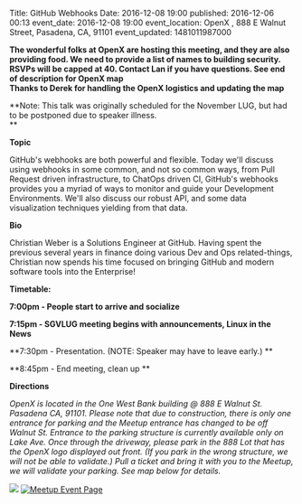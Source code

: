 Title: GitHub Webhooks
Date: 2016-12-08 19:00
published: 2016-12-06 00:13
event_date: 2016-12-08 19:00
event_location:  OpenX  , 888 E Walnut Street, Pasadena, CA, 91101
event_updated: 1481011987000

**The wonderful folks at OpenX are hosting this meeting, and they are also providing food.  We need to provide a list 
of names to building security. RSVPs will be capped at 40.  Contact Lan if you have questions.  See end of description for OpenX map  
Thanks to Derek for handling the OpenX logistics and updating the map**

**Note: This talk was originally scheduled for the November LUG, but had to be postponed due to speaker illness.  
**

**Topic**

GitHub's webhooks are both powerful and flexible. Today we'll discuss using
webhooks in some common, and not so common ways, from Pull Request driven
infrastructure, to ChatOps driven CI, GitHub's webhooks provides you a myriad
of ways to monitor and guide your Development Environments. We'll also discuss
our robust API, and some data visualization techniques yielding from that
data.

  
**Bio**

  
Christian Weber is a Solutions Engineer at GitHub. Having spent the previous
several years in finance doing various Dev and Ops related-things, Christian
now spends his time focused on bringing GitHub and modern software tools into
the Enterprise!

  
**Timetable:**

**7:00pm - People start to arrive and socialize**

**7:15pm - SGVLUG meeting begins with announcements, Linux in the News**

**7:30pm - Presentation.  (NOTE: Speaker may have to leave early.) **

**8:45pm - End meeting, clean up **

  
**Directions**

_OpenX is located in the One West Bank building @ 888 E Walnut St.  Pasadena CA, 91101. Please note that due to construction, there 
is only one entrance for parking and the Meetup entrance has changed to be  off Walnut St.   Entrance to the parking structure 
is currently available only on Lake Ave.   Once through the driveway, please park in the 888 Lot that has the OpenX logo displayed 
out front.   (If you park in the wrong structure, we will not be able to validate.)  Pull a ticket and bring it with you to the 
Meetup, we will validate your parking.   See map below for details._

![](http://photos3.meetupstatic.com/photos/event/c/4/8/4/600_456650308.jpeg) 
[ ![Meetup Event Page]({filename}/images/meetup_logo_45.png) ](https://www.meetup.com/SGVTech/events/233578486/)
